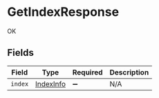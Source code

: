 # GetIndexResponse

OK


## Fields

| Field                                         | Type                                          | Required                                      | Description                                   |
| --------------------------------------------- | --------------------------------------------- | --------------------------------------------- | --------------------------------------------- |
| `index`                                       | [IndexInfo](../../models/shared/IndexInfo.md) | :heavy_minus_sign:                            | N/A                                           |